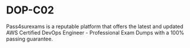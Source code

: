 # DOP-C02
Pass4surexams is a reputable platform that offers the latest and updated AWS Certified DevOps Engineer - Professional Exam Dumps with a 100% passing guarantee.
